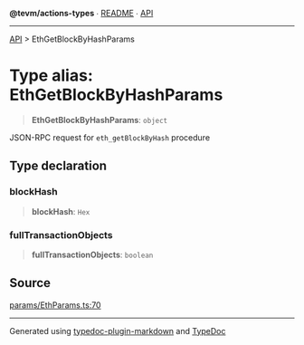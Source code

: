 **@tevm/actions-types** ∙ [README](../README.md) ∙ [API](../API.md)

***

[API](../API.md) > EthGetBlockByHashParams

# Type alias: EthGetBlockByHashParams

> **EthGetBlockByHashParams**: `object`

JSON-RPC request for `eth_getBlockByHash` procedure

## Type declaration

### blockHash

> **blockHash**: `Hex`

### fullTransactionObjects

> **fullTransactionObjects**: `boolean`

## Source

[params/EthParams.ts:70](https://github.com/evmts/tevm-monorepo/blob/main/packages/actions-types/src/params/EthParams.ts#L70)

***
Generated using [typedoc-plugin-markdown](https://www.npmjs.com/package/typedoc-plugin-markdown) and [TypeDoc](https://typedoc.org/)
